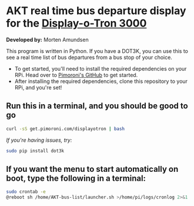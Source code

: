 
# AKT real time bus departure display for the [Display-o-Tron 3000](https://github.com/pimoroni/dot3k)

**Developed by:** Morten Amundsen

This program is written in Python. If you have a DOT3K, you can use this to see a real time list of bus departures from a bus stop of your choice.

- To get started, you'll need to install the required dependencies on your RPi. Head over to [Pimoroni's GitHub](https://github.com/pimoroni/dot3k) to get started.
- After installing the required dependencies, clone this repository to your RPi, and you're set!

## Run this in a terminal, and you should be good to go

```sh
curl -sS get.pimoroni.com/displayotron | bash
```

*If you're having issues, try:*
```sh
sudo pip install dot3k
```

## If you want the menu to start automatically on boot, type the following in a terminal:

```sh
sudo crontab -e
@reboot sh /home/AKT-bus-list/launcher.sh >/home/pi/logs/cronlog 2>&1
```
